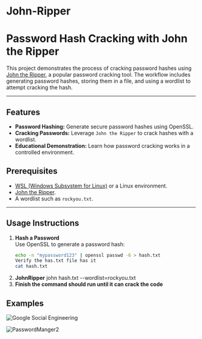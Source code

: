 # John-Ripper
# Password Hash Cracking with John the Ripper

This project demonstrates the process of cracking password hashes using [John the Ripper](https://www.openwall.com/john/), a popular password cracking tool. The workflow includes generating password hashes, storing them in a file, and using a wordlist to attempt cracking the hash.

---

## Features
- **Password Hashing:** Generate secure password hashes using OpenSSL.
- **Cracking Passwords:** Leverage `John the Ripper` to crack hashes with a wordlist.
- **Educational Demonstration:** Learn how password cracking works in a controlled environment.


## Prerequisites
- [WSL (Windows Subsystem for Linux)](https://learn.microsoft.com/en-us/windows/wsl/) or a Linux environment.
- [John the Ripper](https://www.openwall.com/john/).
- A wordlist such as `rockyou.txt`.

---

## Usage Instructions

1. **Hash a Password**  
   Use OpenSSL to generate a password hash:
   ```bash
   echo -n "mypassword123" | openssl passwd -6 > hash.txt
   Verify the has.txt file has it
   cat hash.txt

2. **JohnRipper**
   john hash.txt --wordlist=rockyou.txt
3. **Finish the command should run until it can crack the code**

## Examples

![Google Social Engineering](https://github.com/user-attachments/assets/af97bdc9-acef-48c6-8282-9d88b66f18b2)


![PasswordManger2](https://github.com/user-attachments/assets/f32fd310-5f30-4d6b-8f45-bd3bc5b4dd7e)



